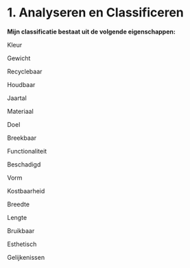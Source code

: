# 1. Analyseren en Classificeren

**Mijn classificatie bestaat uit de volgende eigenschappen:** 

Kleur

Gewicht

Recyclebaar

Houdbaar

Jaartal

Materiaal

Doel

Breekbaar

Functionaliteit

Beschadigd

Vorm

Kostbaarheid

Breedte

Lengte

Bruikbaar

Esthetisch  

Gelijkenissen 


